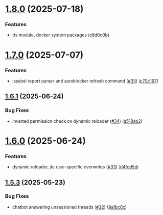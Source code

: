 # [1.8.0](https://github.com/phonevox/voxbot/compare/v1.7.0...v1.8.0) (2025-07-18)


### Features

* tts module, docker system packages ([e8d0c0b](https://github.com/phonevox/voxbot/commit/e8d0c0b838fed229fd2c1184485d14e1a1902189))



# [1.7.0](https://github.com/phonevox/voxbot/compare/v1.6.1...v1.7.0) (2025-07-07)


### Features

* issabel report parser and autoblocker refresh command ([#35](https://github.com/phonevox/voxbot/issues/35)) ([c70c197](https://github.com/phonevox/voxbot/commit/c70c19798eaf0d12a388667ac47ef323e033e7d2))



## [1.6.1](https://github.com/phonevox/voxbot/compare/v1.6.0...v1.6.1) (2025-06-24)


### Bug Fixes

* inverted permission check on dynamic reloader ([#34](https://github.com/phonevox/voxbot/issues/34)) ([a518ab2](https://github.com/phonevox/voxbot/commit/a518ab26083bed5fb7ddcdb2ec27bafed7bb1af4))



# [1.6.0](https://github.com/phonevox/voxbot/compare/v1.5.3...v1.6.0) (2025-06-24)


### Features

* dynamic reloader, jtc user-specific overwrites ([#33](https://github.com/phonevox/voxbot/issues/33)) ([d4fcd5d](https://github.com/phonevox/voxbot/commit/d4fcd5dbbc9a64e425367912c85875df14fa845c))



## [1.5.3](https://github.com/phonevox/voxbot/compare/v1.5.2...v1.5.3) (2025-05-23)


### Bug Fixes

* chatbot answering unsessioned threads ([#32](https://github.com/phonevox/voxbot/issues/32)) ([9a1bc0c](https://github.com/phonevox/voxbot/commit/9a1bc0cf2c01e8470bbd4f00816b49e89ecc9775))



